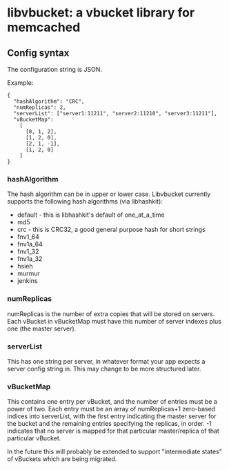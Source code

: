 libvbucket: a vbucket library for memcached
===========================================

Config syntax
-------------

The configuration string is JSON.

Example:

    {
      "hashAlgorithm": "CRC",
      "numReplicas": 2,
      "serverList": ["server1:11211", "server2:11210", "server3:11211"],
      "vBucketMap":
        [
          [0, 1, 2],
          [1, 2, 0],
          [2, 1, -1],
          [1, 2, 0]
        ]
    }

### hashAlgorithm

The hash algorithm can be in upper or lower case. Libvbucket currently
supports the following hash algorithms (via libhashkit):

* default - this is libhashkit's default of one_at_a_time
* md5
* crc - this is CRC32, a good general purpose hash for short strings
* fnv1_64
* fnv1a_64
* fnv1_32
* fnv1a_32
* hsieh
* murmur
* jenkins

### numReplicas

numReplicas is the number of extra copies that will be stored on
servers. Each vBucket in vBucketMap must have this number of server
indexes plus one (the master server).

### serverList

This has one string per server, in whatever format your app expects a
server config string in. This may change to be more structured later.

### vBucketMap

This contains one entry per vBucket, and the number of entries must be
a power of two. Each entry must be an array of numReplicas+1
zero-based indices into serverList, with the first entry indicating
the master server for the bucket and the remaining entries specifying
the replicas, in order. -1 indicates that no server is mapped for that
particular master/replica of that particular vBucket.

In the future this will probably be extended to support "intermediate
states" of vBuckets which are being migrated.

